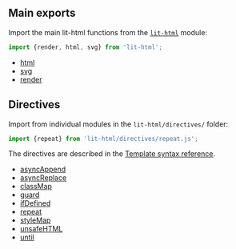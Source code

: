 ## Main exports

Import the main lit-html functions from the [`lit-html`](./modules/lit_html.html) module:

```js
import {render, html, svg} from 'lit-html';
```

- [html](./modules/lit_html.html#html)
- [svg](./modules/lit_html.html#svg)
- [render](./modules/lit_html.html#render)


## Directives
Import from individual modules in the `lit-html/directives/` folder:

```js
import {repeat} from 'lit-html/directives/repeat.js';
```

The directives are described in the [Template syntax reference](/guide/template-reference).

- [asyncAppend](/guide/template-reference#asyncappend-and-asyncreplace)
- [asyncReplace](/guide/template-reference#asyncappend-and-asyncreplace)
- [classMap](/guide/template-reference#classmap)
- [guard](/guide/template-reference#guard)
- [ifDefined](/guide/template-reference#ifdefined)
- [repeat](/guide/template-reference#repeat)
- [styleMap](/guide/template-reference#stylemap)
- [unsafeHTML](/guide/template-reference#unsafehtml)
- [until](/guide/template-reference#until)
